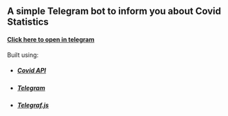 ## A simple Telegram bot to inform you about Covid Statistics

#### [Click here to open in telegram](https://t.me/covidvirbot)

Built using:
* ##### [Covid API](https://covid19api.com/)
* ##### [Telegram](https://telegram.org/)
* ##### [Telegraf.js](https://telegraf.js.org/#/)
